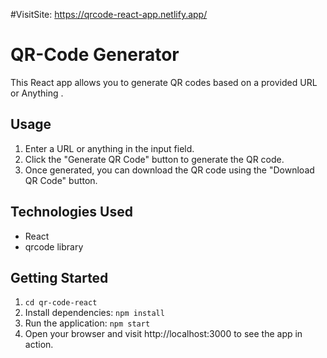 #VisitSite: https://qrcode-react-app.netlify.app/

# QR-Code Generator

This React app allows you to generate QR codes based on a provided URL or Anything .

## Usage

1. Enter a URL or anything in the input field.
2. Click the "Generate QR Code" button to generate the QR code.
3. Once generated, you can download the QR code using the "Download QR Code" button.

## Technologies Used

- React
- qrcode library

## Getting Started

1. `cd qr-code-react`
2. Install dependencies: `npm install`
3. Run the application: `npm start`
4. Open your browser and visit http://localhost:3000 to see the app in action.

